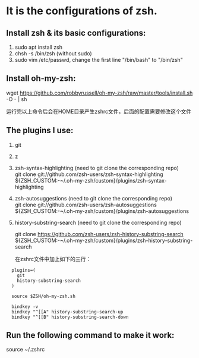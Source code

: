 # It is the configurations of zsh.

## Install zsh & its basic configurations:  
1. sudo apt install zsh
2. chsh -s /bin/zsh (without sudo)
3. sudo vim /etc/passwd, change the first line "/bin/bash" to "/bin/zsh"

## Install oh-my-zsh:  
wget https://github.com/robbyrussell/oh-my-zsh/raw/master/tools/install.sh -O - | sh

运行完以上命令后会在HOME目录产生zshrc文件，后面的配置需要修改这个文件

## The plugins I use:  
1. git

2. z

3. zsh-syntax-highlighting (need to git clone the corresponding repo)  
	git clone git://github.com/zsh-users/zsh-syntax-highlighting ${ZSH_CUSTOM:-~/.oh-my-zsh/custom}/plugins/zsh-syntax-highlighting
	
4. zsh-autosuggestions (need to git clone the corresponding repo)  
	git clone git://github.com/zsh-users/zsh-autosuggestions ${ZSH_CUSTOM:-~/.oh-my-zsh/custom}/plugins/zsh-autosuggestions
	
5. history-substring-search (need to git clone the corresponding repo)  

   git clone https://github.com/zsh-users/zsh-history-substring-search ${ZSH_CUSTOM:-~/.oh-my-zsh/custom}/plugins/zsh-history-substring-search
   
   在zshrc文件中加上如下的三行：

```
  plugins=(
    git
    history-substring-search
  )

  source $ZSH/oh-my-zsh.sh

  bindkey -v
  bindkey "^[[A" history-substring-search-up
  bindkey "^[[B" history-substring-search-down
```



## Run the following command to make it work:
source ~/.zshrc

